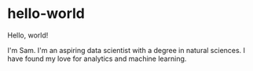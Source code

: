 # hello-world

Hello, world!

I'm Sam. I'm an aspiring data scientist with a degree in natural sciences. I have found my love for analytics and machine learning. 
